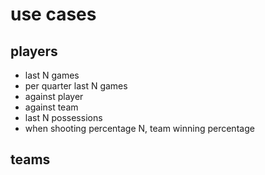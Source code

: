 # use cases

## players

* last N games
* per quarter last N games
* against player
* against team
* last N possessions
* when shooting percentage N, team winning percentage

## teams
